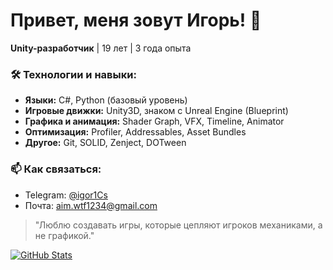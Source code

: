 # Привет, меня зовут Игорь! 👋

**Unity-разработчик** | 19 лет | 3 года опыта  

### 🛠️ Технологии и навыки:
- **Языки:** C#, Python (базовый уровень)
- **Игровые движки:** Unity3D, знаком с Unreal Engine (Blueprint)
- **Графика и анимация:** Shader Graph, VFX, Timeline, Animator
- **Оптимизация:** Profiler, Addressables, Asset Bundles
- **Другое:** Git, SOLID, Zenject, DOTween

### 📫 Как связаться:
- Telegram: [@igor1Cs](https://t.me/igor1Cs)  
- Почта: aim.wtf1234@gmail.com  

> "Люблю создавать игры, которые цепляют игроков механиками, а не графикой."  

[![GitHub Stats](https://github-readme-stats.vercel.app/api?username=esoji1&show_icons=true&theme=radical)](https://github.com/esoji1)
